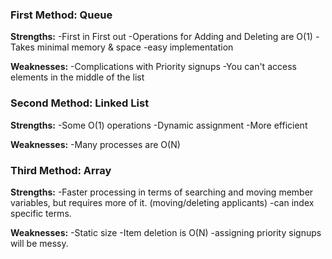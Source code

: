 ### First Method: Queue

**Strengths:**
-First in First out
-Operations for Adding and Deleting are O(1)
-Takes minimal memory & space
-easy implementation

**Weaknesses:**
-Complications with Priority signups
-You can't access elements in the middle of the list


### Second Method: Linked List

**Strengths:**
-Some O(1) operations 
-Dynamic assignment
-More efficient

**Weaknesses:**
-Many processes are O(N)


### Third Method: Array

**Strengths:**
-Faster processing in terms of searching and moving member variables, but requires more of it.
	(moving/deleting applicants)
-can index specific terms.

**Weaknesses:**
-Static size
-Item deletion is O(N)
-assigning priority signups will be messy.